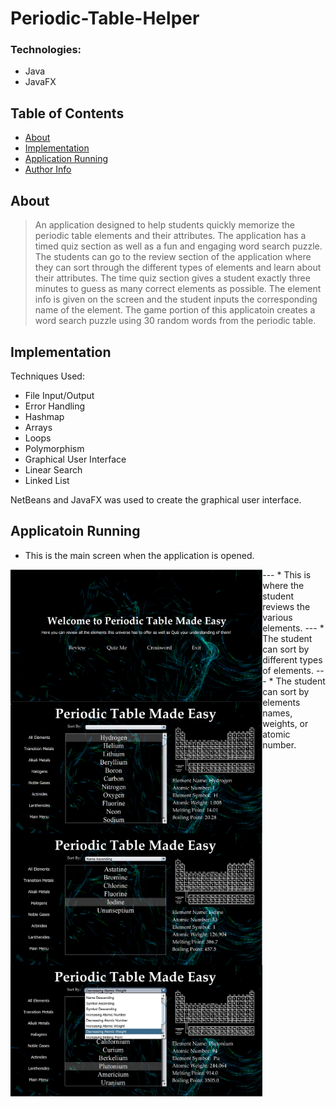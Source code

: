 # Periodic-Table-Helper

### Technologies:

- Java
- JavaFX

## Table of Contents

- [About](#about)
- [Implementation](#implementation)
- [Application Running](#application)
- [Author Info](#author-info)

## About

> An application designed to help students quickly memorize the periodic table elements and their attributes. The application has a timed quiz section as well as a fun and engaging word search puzzle. The students can go to the review section of the application where they can sort through the different types of elements and learn about their attributes. The time quiz section gives a student exactly three minutes to guess as many correct elements as possible. The element info is given on the screen and the student inputs the corresponding name of the element. The game portion of this applicatoin creates a word search puzzle using 30 random words from the periodic table.

## Implementation

Techniques Used:
- File Input/Output
- Error Handling
- Hashmap
- Arrays
- Loops
- Polymorphism
- Graphical User Interface
- Linear Search
- Linked List

NetBeans and JavaFX was used to create the graphical user interface.

## Applicatoin Running

* This is the main screen when the application is opened.
<img align="left" alt="Tasks" width="80%" src="https://github.com/ayubS13/Periodic-Table-Helper/blob/main/README-images/mainScreen.PNG?raw=true" />
---
* This is where the student reviews the various elements.
<img align="left" alt="Tasks" width="80%" src="https://github.com/ayubS13/Periodic-Table-Helper/blob/main/README-images/overView.PNG?raw=true" />
---
* The student can sort by different types of elements.
<img align="left" alt="Tasks" width="80%" src="https://github.com/ayubS13/Periodic-Table-Helper/blob/main/README-images/sortTypes.PNG?raw=true" />
---
* The student can sort by elements names, weights, or atomic number.
<img align="left" alt="Tasks" width="80%" src="https://github.com/ayubS13/Periodic-Table-Helper/blob/main/README-images/sortingTypes.jpg?raw=true" />
